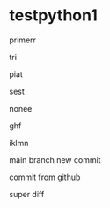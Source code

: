 # testpython1


primerr


tri


piat

sest

nonee

ghf

iklmn


main branch new commit


commit from github

super diff